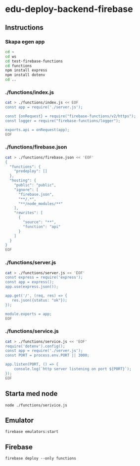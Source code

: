 # edu-deploy-backend-firebase

## Instructions

### Skapa egen app
```bash
cd ~
cd ws
cd test-firebase-functions
cd functions
npm install express
npm install dotenv
cd ..
```


### ./functions/index.js

```bash
cat > ./functions/index.js << EOF
const app = require('./server.js');

const {onRequest} = require("firebase-functions/v2/https");
const logger = require("firebase-functions/logger");

exports.api = onRequest(app);
EOF
```

### ./functions/firebase.json

```bash
cat > ./functions/firebase.json << 'EOF'
{
  "functions": {
    "predeploy": []
  },
  "hosting": {
    "public": "public",
    "ignore": [
      "firebase.json",
      "**/.*",
      "**/node_modules/**"
    ],
    "rewrites": [
      {
        "source": "**",
        "function": "api"
      }
    ]
  }
}
EOF
```

### ./functions/server.js
```bash
cat > ./functions/server.js << 'EOF'
const express = require('express');
const app = express();
app.use(express.json());

app.get('/', (req, res) => {
   res.json({status: "ok"});
});

module.exports = app;
EOF
```

### ./functions/service.js

```bash
cat > ./functions/service.js << 'EOF'
require('dotenv').config();
const app = require('./server.js');
const PORT = process.env.PORT || 3000;

app.listen(PORT, () => {
    console.log(`http server listening on port ${PORT}`);
});
EOF
```

## Starta med node
```
node ./functions/serivice.js
```


## Emulator
```
firebase emulators:start
```

## Firebase
```
firebase deploy --only functions
```
